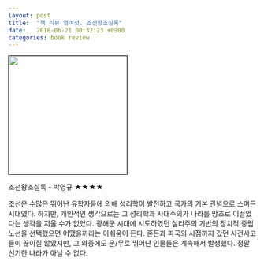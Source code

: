 ```yaml
---
layout: post
title:  "책 리뷰 열여섯. 조선왕조실록"
date:   2018-06-21 00:32:23 +0900
categories: book review
---
```

<img width=240px style="border:1px solid black;" src="https://shopping-phinf.pstatic.net/main_3244460/32444600440.20220527051046.jpg?type=w300">

조선왕조실록 - 박영규 ★★★★

조선은 수많은 뛰어난 유학자들에 의해 성리학이 발전하고 국가의 기본 관념으로 스며든 시대였다. 하지만, 개인적인 생각으로는 그 성리학과 사대주의가 나라를 망조로 이끌었다는 생각을 지울 수가 없었다. 광해군 시대에 시도하였던 실리주의 기반의 정치적 중립 노선을 선택했으면 어땠을까라는 아쉬움이 든다.
혼돈과 파국의 시점까지 갔던 사건사고들이 끊이질 않았지만, 그 와중에도 문/무로 뛰어난 인물들은 계속해서 발생했다. 정말 신기한 나라가 아닐 수 없다.
